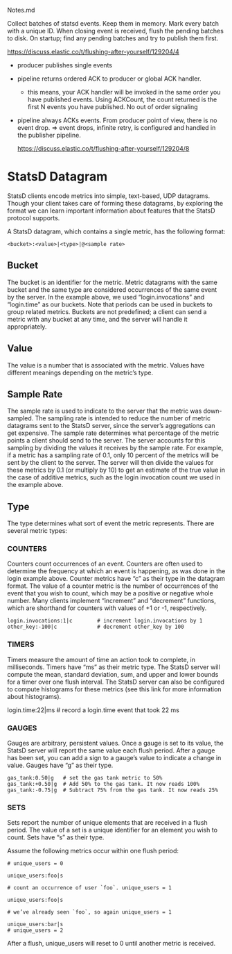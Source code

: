 Notes.md

Collect batches of statsd events. Keep them in memory. Mark every batch with a unique ID.
When closing event is received, flush the pending batches to disk.
On startup; find any pending batches and try to publish them first.



https://discuss.elastic.co/t/flushing-after-yourself/129204/4

- producer publishes single events
- pipeline returns ordered ACK to producer or global ACK handler.
    - this means, your ACK handler will be invoked in the same order you have published events. Using ACKCount, the count returned is the first N events you have published. No out of order signaling
- pipeline always ACKs events. From producer point of view, there is no event drop.
  => event drops, infinite retry, is configured and handled in the publisher pipeline.

  https://discuss.elastic.co/t/flushing-after-yourself/129204/8
  



# StatsD Datagram
StatsD clients encode metrics into simple, text-based, UDP datagrams. Though your client takes care of forming these datagrams, by exploring the format we can learn important information about features that the StatsD protocol supports.

A StatsD datagram, which contains a single metric, has the following format:

```
<bucket>:<value>|<type>|@<sample rate>
```

## Bucket
The bucket is an identifier for the metric. Metric datagrams with the same bucket and the same type are considered occurrences of the same event by the server. In the example above, we used “login.invocations” and “login.time” as our buckets. Note that periods can be used in buckets to group related metrics. Buckets are not predefined; a client can send a metric with any bucket at any time, and the server will handle it appropriately.

## Value
The value is a number that is associated with the metric. Values have different meanings depending on the metric’s type.

## Sample Rate
The sample rate is used to indicate to the server that the metric was down-sampled. The sampling rate is intended to reduce the number of metric datagrams sent to the StatsD server, since the server’s aggregations can get expensive. The sample rate determines what percentage of the metric points a client should send to the server. The server accounts for this sampling by dividing the values it receives by the sample rate. For example, if a metric has a sampling rate of 0.1, only 10 percent of the metrics will be sent by the client to the server. The server will then divide the values for these metrics by 0.1 (or multiply by 10) to get an estimate of the true value in the case of additive metrics, such as the login invocation count we used in the example above.

## Type
The type determines what sort of event the metric represents. There are several metric types:

### COUNTERS
Counters count occurrences of an event. Counters are often used to determine the frequency at which an event is happening, as was done in the login example above. Counter metrics have “c” as their type in the datagram format. The value of a counter metric is the number of occurrences of the event that you wish to count, which may be a positive or negative whole number. Many clients implement “increment” and “decrement” functions, which are shorthand for counters with values of +1 or -1, respectively.

```
login.invocations:1|c        # increment login.invocations by 1
other_key:-100|c             # decrement other_key by 100
```

### TIMERS
Timers measure the amount of time an action took to complete, in milliseconds. Timers have “ms” as their metric type. The StatsD server will compute the mean, standard deviation, sum, and upper and lower bounds for a timer over one flush interval. The StatsD server can also be configured to compute histograms for these metrics (see this link for more information about histograms).

login.time:22|ms   # record a login.time event that took 22 ms

### GAUGES
Gauges are arbitrary, persistent values. Once a gauge is set to its value, the StatsD server will report the same value each flush period. After a gauge has been set, you can add a sign to a gauge’s value to indicate a change in value. Gauges have “g” as their type.

```
gas_tank:0.50|g   # set the gas tank metric to 50%
gas_tank:+0.50|g  # Add 50% to the gas tank. It now reads 100%
gas_tank:-0.75|g  # Subtract 75% from the gas tank. It now reads 25%
```

### SETS
Sets report the number of unique elements that are received in a flush period. The value of a set is a unique identifier for an element you wish to count. Sets have “s” as their type.

Assume the following metrics occur within one flush period:
```                       
# unique_users = 0

unique_users:foo|s     

# count an occurrence of user `foo`. unique_users = 1

unique_users:foo|s     

# we’ve already seen `foo`, so again unique_users = 1

unique_users:bar|s     
# unique_users = 2
```

After a flush, unique_users will reset to 0 until another metric is received.